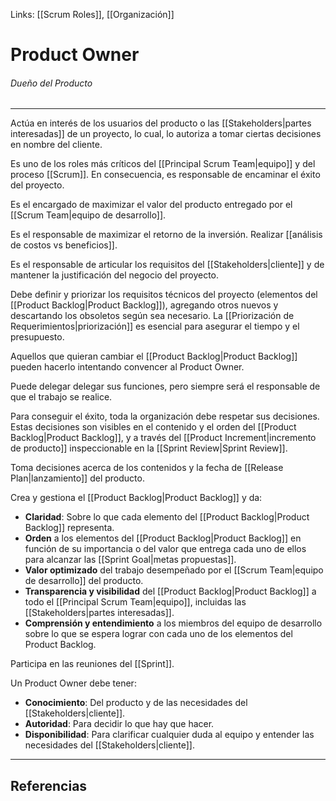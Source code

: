 Links: [[Scrum Roles]], [[Organización]]

# Product Owner
###### Dueño del Producto
---

Actúa en interés de los usuarios del producto o las [[Stakeholders|partes interesadas]] de un proyecto, lo cual, lo autoriza a tomar ciertas decisiones en nombre del cliente.

Es uno de los roles más críticos del [[Principal Scrum Team|equipo]] y del proceso [[Scrum]]. En consecuencia, es responsable de encaminar el éxito del proyecto.

Es el encargado de maximizar el valor del producto entregado por el [[Scrum Team|equipo de desarrollo]].

Es el responsable de maximizar el retorno de la inversión. Realizar [[análisis de costos vs beneficios]].

Es el responsable de articular los requisitos del [[Stakeholders|cliente]] y de mantener la justificación del negocio del proyecto.

Debe definir y priorizar los requisitos técnicos del proyecto (elementos del [[Product Backlog|Product Backlog]]), agregando otros nuevos y descartando los obsoletos según sea necesario. La [[Priorización de Requerimientos|priorización]] es esencial para asegurar el tiempo y el presupuesto.

Aquellos que quieran cambiar el [[Product Backlog|Product Backlog]] pueden hacerlo intentando convencer al Product Owner.

Puede delegar delegar sus funciones, pero siempre será el responsable de que el trabajo se realice.

Para conseguir el éxito, toda la organización debe respetar sus decisiones. Estas decisiones son visibles en el contenido y el orden del [[Product Backlog|Product Backlog]], y a través del [[Product Increment|incremento de producto]] inspeccionable en la [[Sprint Review|Sprint Review]].

Toma decisiones acerca de los contenidos y la fecha de [[Release Plan|lanzamiento]] del producto.

Crea y gestiona el [[Product Backlog|Product Backlog]] y da:
- **Claridad**: Sobre lo que cada elemento del [[Product Backlog|Product Backlog]] representa.
- **Orden** a los elementos del [[Product Backlog|Product Backlog]] en función de su importancia o del valor que entrega cada uno de ellos para alcanzar las [[Sprint Goal|metas propuestas]].
- **Valor optimizado** del trabajo desempeñado por el [[Scrum Team|equipo de desarrollo]] del producto.
- **Transparencia y visibilidad** del [[Product Backlog|Product Backlog]] a todo el [[Principal Scrum Team|equipo]], incluidas las [[Stakeholders|partes interesadas]].
- **Comprensión y entendimiento** a los miembros del equipo de desarrollo sobre lo que se espera lograr con cada uno de los elementos del Product Backlog.

Participa en las reuniones del [[Sprint]].

Un Product Owner debe tener:
- **Conocimiento**: Del producto y de las necesidades del [[Stakeholders|cliente]].
- **Autoridad**: Para decidir lo que hay que hacer.
- **Disponibilidad**: Para clarificar cualquier duda al equipo y entender las necesidades del [[Stakeholders|cliente]].

---

## Referencias